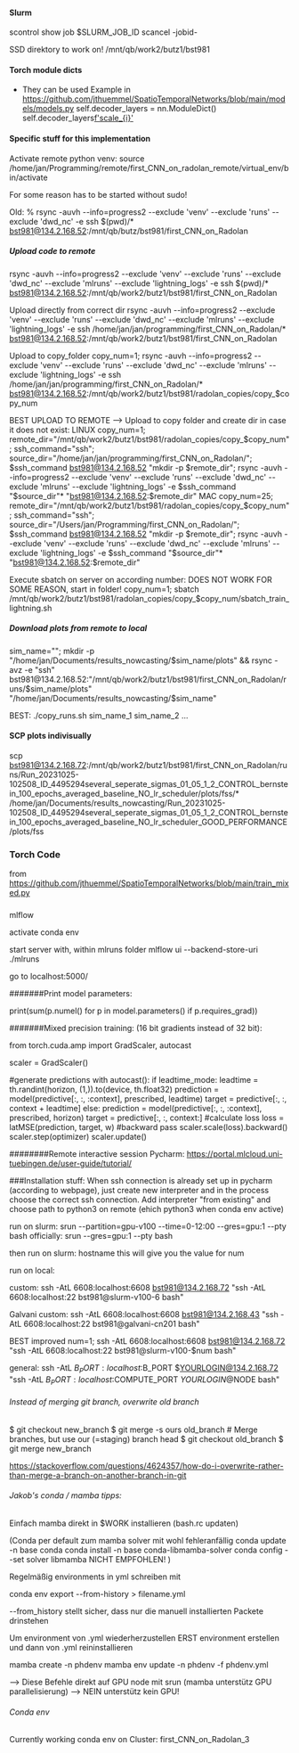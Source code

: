 
#### Slurm
scontrol show job $SLURM_JOB_ID
scancel -jobid-

SSD direktory to work on!
/mnt/qb/work2/butz1/bst981

#### Torch module dicts
- They can be used 
Example in https://github.com/jthuemmel/SpatioTemporalNetworks/blob/main/models/models.py
self.decoder_layers = nn.ModuleDict()
self.decoder_layers[f'scale_{i}'](z)

#### Specific stuff for this implementation
Activate remote python venv:
source /home/jan/Programming/remote/first_CNN_on_radolan_remote/virtual_env/bin/activate

For some reason has to be started without sudo!

Old:
% rsync -auvh --info=progress2 --exclude 'venv' --exclude 'runs' --exclude 'dwd_nc' -e ssh $(pwd)/* bst981@134.2.168.52:/mnt/qb/butz/bst981/first_CNN_on_Radolan

##### Upload code to remote
rsync -auvh --info=progress2 --exclude 'venv' --exclude 'runs' --exclude 'dwd_nc' --exclude 'mlruns' --exclude 'lightning_logs' -e ssh $(pwd)/* bst981@134.2.168.52:/mnt/qb/work2/butz1/bst981/first_CNN_on_Radolan

Upload directly from correct dir
rsync -auvh --info=progress2 --exclude 'venv' --exclude 'runs' --exclude 'dwd_nc' --exclude 'mlruns' --exclude 'lightning_logs' -e ssh /home/jan/jan/programming/first_CNN_on_Radolan/* bst981@134.2.168.52:/mnt/qb/work2/butz1/bst981/first_CNN_on_Radolan

Upload to copy_folder
copy_num=1; rsync -auvh --info=progress2 --exclude 'venv' --exclude 'runs' --exclude 'dwd_nc' --exclude 'mlruns' --exclude 'lightning_logs' -e ssh /home/jan/jan/programming/first_CNN_on_Radolan/* bst981@134.2.168.52:/mnt/qb/work2/butz1/bst981/radolan_copies/copy_$copy_num

BEST UPLOAD TO REMOTE --> Upload to copy folder and create dir in case it does not exist:
LINUX
copy_num=1; remote_dir="/mnt/qb/work2/butz1/bst981/radolan_copies/copy_$copy_num"; ssh_command="ssh"; source_dir="/home/jan/jan/programming/first_CNN_on_Radolan/"; $ssh_command bst981@134.2.168.52 "mkdir -p $remote_dir"; rsync -auvh --info=progress2 --exclude 'venv' --exclude 'runs' --exclude 'dwd_nc' --exclude 'mlruns' --exclude 'lightning_logs' -e $ssh_command "$source_dir"* "bst981@134.2.168.52:$remote_dir"
MAC
copy_num=25; remote_dir="/mnt/qb/work2/butz1/bst981/radolan_copies/copy_$copy_num"; ssh_command="ssh"; source_dir="/Users/jan/Programming/first_CNN_on_Radolan/"; $ssh_command bst981@134.2.168.52 "mkdir -p $remote_dir"; rsync -auvh --exclude 'venv' --exclude 'runs' --exclude 'dwd_nc' --exclude 'mlruns' --exclude 'lightning_logs' -e $ssh_command "$source_dir"* "bst981@134.2.168.52:$remote_dir"

Execute sbatch on server on according number:
DOES NOT WORK FOR SOME REASON, start in folder!
copy_num=1; sbatch /mnt/qb/work2/butz1/bst981/radolan_copies/copy_$copy_num/sbatch_train_lightning.sh

##### Download plots from remote to local
sim_name=""; mkdir -p "/home/jan/Documents/results_nowcasting/$sim_name/plots" && rsync -avz -e "ssh" bst981@134.2.168.52:"/mnt/qb/work2/butz1/bst981/first_CNN_on_Radolan/runs/$sim_name/plots" "/home/jan/Documents/results_nowcasting/$sim_name"

BEST:
./copy_runs.sh sim_name_1 sim_name_2 ...

#### SCP plots indivisually
scp bst981@134.2.168.72:/mnt/qb/work2/butz1/bst981/first_CNN_on_Radolan/runs/Run_20231025-102508_ID_4495294several_seperate_sigmas_01_05_1_2_CONTROL_bernstein_100_epochs_averaged_baseline_NO_lr_scheduler/plots/fss/* /home/jan/Documents/results_nowcasting/Run_20231025-102508_ID_4495294several_seperate_sigmas_01_05_1_2_CONTROL_bernstein_100_epochs_averaged_baseline_NO_lr_scheduler_GOOD_PERFORMANCE/plots/fss

### Torch Code

from https://github.com/jthuemmel/SpatioTemporalNetworks/blob/main/train_mixed.py

###
mlflow

activate conda env

start server with, within mlruns folder
mlflow ui --backend-store-uri ./mlruns

go to localhost:5000/


#######Print model parameters:

print(sum(p.numel() for p in model.parameters() if p.requires_grad))

#######Mixed precision training: (16 bit gradients instead of 32 bit):

from torch.cuda.amp import GradScaler, autocast

scaler = GradScaler()

#generate predictions     with autocast():    if leadtime_mode:    leadtime = th.randint(horizon, (1,)).to(device, th.float32)    prediction = model(predictive[:, :, :context], prescribed, leadtime)    target = predictive[:, :, context + leadtime]    else:    prediction = model(predictive[:, :, :context], prescribed, horizon)    target = predictive[:, :, context:]    #calculate loss    loss = latMSE(prediction, target, w)    #backward pass        scaler.scale(loss).backward()    scaler.step(optimizer)           scaler.update()



########Remote interactive session Pycharm:
https://portal.mlcloud.uni-tuebingen.de/user-guide/tutorial/ 

###Installation stuff:
When ssh connection is already set up in pycharm (according to webpage), just create new interpreter and in the process
choose the correct ssh connection. Add interpreter "from existing" and choose path to python3 on remote (ehich python3 when conda env active)

run on slurm:
srun --partition=gpu-v100 --time=0-12:00 --gres=gpu:1 --pty bash
officially:
srun --gres=gpu:1 --pty bash

then run on slurm:
hostname
this will give you the value for num


run on local:

custom:
ssh -AtL 6608:localhost:6608 bst981@134.2.168.72 "ssh -AtL 6608:localhost:22 bst981@slurm-v100-6 bash"

Galvani custom:
ssh -AtL 6608:localhost:6608 bst981@134.2.168.43 "ssh -AtL 6608:localhost:22 bst981@galvani-cn201 bash"


BEST improved
num=1; ssh -AtL 6608:localhost:6608 bst981@134.2.168.72 "ssh -AtL 6608:localhost:22 bst981@slurm-v100-$num bash"

general:
ssh -AtL $B_PORT:localhost:$B_PORT $YOURLOGIN@134.2.168.72 "ssh -AtL $B_PORT:localhost:$COMPUTE_PORT $YOURLOGIN@$NODE bash"



###### Instead of merging git branch, overwrite old branch

$ git checkout new_branch
$ git merge -s ours old_branch # Merge branches, but use our (=staging) branch head
$ git checkout old_branch
$ git merge new_branch

https://stackoverflow.com/questions/4624357/how-do-i-overwrite-rather-than-merge-a-branch-on-another-branch-in-git 


###### Jakob's conda / mamba tipps:

Einfach mamba direkt in $WORK installieren (bash.rc updaten) 

(Conda per default zum mamba solver mit wohl fehleranfällig
conda update -n base conda
conda install -n base conda-libmamba-solver
conda config --set solver libmamba
NICHT EMPFOHLEN!
)

Regelmäßig environments in yml schreiben mit

conda env export --from-history > filename.yml

--from_history stellt sicher, dass nur die manuell installierten Packete drinstehen

Um environment von .yml wiederherzustellen ERST environment erstellen und dann von .yml reininstallieren

mamba create -n phdenv
mamba env update -n phdenv -f phdenv.yml

--> Diese Befehle direkt auf GPU node mit srun (mamba unterstütz GPU parallelisierung)
--> NEIN unterstütz kein GPU!


###### Conda env
Currently working conda env on Cluster:
first_CNN_on_Radolan_3
